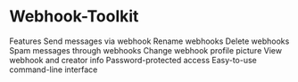 # Webhook-Toolkit
Features Send messages via webhook  Rename webhooks  Delete webhooks  Spam messages through webhooks  Change webhook profile picture  View webhook and creator info  Password-protected access  Easy-to-use command-line interface
